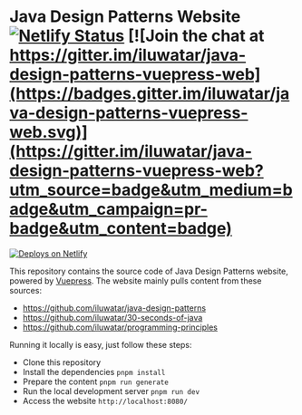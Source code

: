 # Java Design Patterns Website [![Netlify Status](https://api.netlify.com/api/v1/badges/4e492a8e-6a73-4ced-a26b-930c8c315227/deploy-status)](https://app.netlify.com/sites/relaxed-kleicha-7210ed/deploys) [![Join the chat at https://gitter.im/iluwatar/java-design-patterns-vuepress-web](https://badges.gitter.im/iluwatar/java-design-patterns-vuepress-web.svg)](https://gitter.im/iluwatar/java-design-patterns-vuepress-web?utm_source=badge&utm_medium=badge&utm_campaign=pr-badge&utm_content=badge)

<a href="https://www.netlify.com">
  <img src="https://www.netlify.com/img/global/badges/netlify-color-accent.svg" alt="Deploys on Netlify" />
</a><br>


This repository contains the source code of Java Design Patterns website, powered by [Vuepress](https://vuepress.vuejs.org/). The website mainly pulls content from these sources:
- https://github.com/iluwatar/java-design-patterns
- https://github.com/iluwatar/30-seconds-of-java
- https://github.com/iluwatar/programming-principles

Running it locally is easy, just follow these steps:

- Clone this repository
- Install the dependencies `pnpm install`
- Prepare the content `pnpm run generate`
- Run the local development server `pnpm run dev`
- Access the website `http://localhost:8080/`

